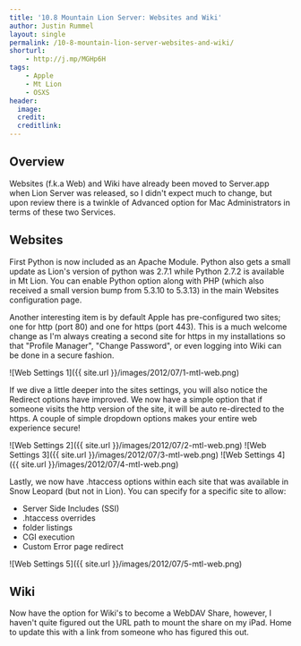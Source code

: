 ```yaml
---
title: '10.8 Mountain Lion Server: Websites and Wiki'
author: Justin Rummel
layout: single
permalink: /10-8-mountain-lion-server-websites-and-wiki/
shorturl:
    - http://j.mp/MGHp6H
tags:
    - Apple
    - Mt Lion
    - OSXS
header:
  image:
  credit:
  creditlink:
---
```

Overview
---
Websites (f.k.a Web) and Wiki have already been moved to Server.app when Lion Server was released, so I didn't expect much to change, but upon review there is a twinkle of Advanced option for Mac Administrators in terms of these two Services.

Websites
---
First Python is now included as an Apache Module. Python also gets a small update as Lion's version of python was 2.7.1 while Python 2.7.2 is available in Mt Lion. You can enable Python option along with PHP (which also received a small version bump from 5.3.10 to 5.3.13) in the main Websites configuration page.

Another interesting item is by default Apple has pre-configured two sites; one for http (port 80) and one for https (port 443). This is a much welcome change as I'm always creating a second site for https in my installations so that "Profile Manager", "Change Password", or even logging into Wiki can be done in a secure fashion.

![Web Settings 1]({{ site.url }}/images/2012/07/1-mtl-web.png)

If we dive a little deeper into the sites settings, you will also notice the Redirect options have improved. We now have a simple option that if someone visits the http version of the site, it will be auto re-directed to the https. A couple of simple dropdown options makes your entire web experience secure!

![Web Settings 2]({{ site.url }}/images/2012/07/2-mtl-web.png)
![Web Settings 3]({{ site.url }}/images/2012/07/3-mtl-web.png)
![Web Settings 4]({{ site.url }}/images/2012/07/4-mtl-web.png)

Lastly, we now have .htaccess options within each site that was available in Snow Leopard (but not in Lion). You can specify for a specific site to allow:

*   Server Side Includes (SSI)
*   .htaccess overrides
*   folder listings
*   CGI execution
*   Custom Error page redirect

![Web Settings 5]({{ site.url }}/images/2012/07/5-mtl-web.png)

Wiki
---
Now have the option for Wiki's to become a WebDAV Share, however, I haven't quite figured out the URL path to mount the share on my iPad. Home to update this with a link from someone who has figured this out.
